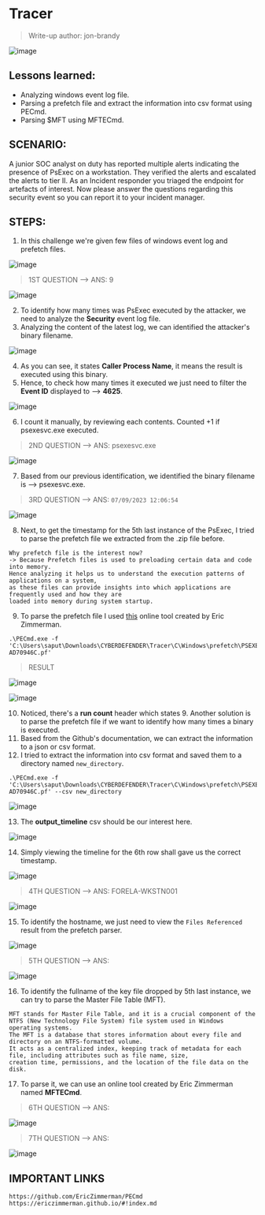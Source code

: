 # Tracer
> Write-up author: jon-brandy

![image](https://github.com/jon-brandy/hackthebox/assets/70703371/6a82121a-8a9f-4c90-8b4d-d8e12adaf889)


## Lessons learned:
- Analyzing windows event log file.
- Parsing a prefetch file and extract the information into csv format using PECmd.
- Parsing $MFT using MFTECmd.

## SCENARIO:
A junior SOC analyst on duty has reported multiple alerts indicating the presence of PsExec on a workstation.
They verified the alerts and escalated the alerts to tier II. As an Incident responder you triaged the endpoint for artefacts of interest.
Now please answer the questions regarding this security event so you can report it to your incident manager.

## STEPS:
1. In this challenge we're given few files of windows event log and prefetch files.

![image](https://github.com/jon-brandy/hackthebox/assets/70703371/41106a98-cdf9-4eaa-b2d6-0999af903523)


> 1ST QUESTION --> ANS: 9

![image](https://github.com/jon-brandy/hackthebox/assets/70703371/e9ab6274-0181-4426-ba61-8cf85ecff92c)


2. To identify how many times was PsExec executed by the attacker, we need to analyze the **Security** event log file.
3. Analyzing the content of the latest log, we can identified the attacker's binary filename.

![image](https://github.com/jon-brandy/hackthebox/assets/70703371/3aef0425-ecfd-4bc4-baa9-3aa341b907ed)


4. As you can see, it states **Caller Process Name**, it means the result is executed using this binary.
5. Hence, to check how many times it executed we just need to filter the **Event ID** displayed to --> **4625**.

![image](https://github.com/jon-brandy/hackthebox/assets/70703371/eebf76f1-8077-4466-b241-e4e838c7a056)


6. I count it manually, by reviewing each contents. Counted +1 if psexesvc.exe executed.

> 2ND QUESTION --> ANS: psexesvc.exe

![image](https://github.com/jon-brandy/hackthebox/assets/70703371/73d2c743-4d79-426c-abb1-25899b40faca)


7. Based from our previous identification, we identified the binary filename is --> psexesvc.exe.

> 3RD QUESTION --> ANS: `07/09/2023 12:06:54`

![image](https://github.com/jon-brandy/hackthebox/assets/70703371/434c9c70-fa2c-4d25-802b-bb2bd5a1a8b2)


8. Next, to get the timestamp for the 5th last instance of the PsExec, I tried to parse the prefetch file we extracted from the .zip file before.

```
Why prefetch file is the interest now?
-> Because Prefetch files is used to preloading certain data and code into memory.
Hence analyzing it helps us to understand the execution patterns of applications on a system,
as these files can provide insights into which applications are frequently used and how they are
loaded into memory during system startup.
```

9. To parse the prefetch file I used [this](https://github.com/EricZimmerman/PECmd) online tool created by Eric Zimmerman.

```
.\PECmd.exe -f 'C:\Users\saput\Downloads\CYBERDEFENDER\Tracer\C\Windows\prefetch\PSEXESVC.EXE-AD70946C.pf'
```

> RESULT

![image](https://github.com/jon-brandy/hackthebox/assets/70703371/0e84482e-1a98-4810-8d6e-31b096aa8fa6)


![image](https://github.com/jon-brandy/hackthebox/assets/70703371/ab7bb046-6144-435d-9acd-5831d8747dc7)


10. Noticed, there's a **run count** header which states 9. Another solution is to parse the prefetch file if we want to identify how many times a binary is executed.
11. Based from the Github's documentation, we can extract the information to a json or csv format.
12. I tried to extract the information into csv format and saved them to a directory named `new_directory`.

```
.\PECmd.exe -f 'C:\Users\saput\Downloads\CYBERDEFENDER\Tracer\C\Windows\prefetch\PSEXESVC.EXE-AD70946C.pf' --csv new_directory
```

![image](https://github.com/jon-brandy/hackthebox/assets/70703371/86cac15e-0320-4332-b4b9-cf0770898974)


13. The **output_timeline** csv should be our interest here.

![image](https://github.com/jon-brandy/hackthebox/assets/70703371/fc20aae3-6aa1-4d24-85c7-a576ca6f174b)


14. Simply viewing the timeline for the 6th row shall gave us the correct timestamp.

![image](https://github.com/jon-brandy/hackthebox/assets/70703371/f21f846b-d31b-455b-8eb0-64575173704e)


> 4TH QUESTION --> ANS: FORELA-WKSTN001

![image](https://github.com/jon-brandy/hackthebox/assets/70703371/dcf41fa7-96ef-4a73-ac31-d3345953e04b)


15. To identify the hostname, we just need to view the `Files Referenced` result from the prefetch parser.

![image](https://github.com/jon-brandy/hackthebox/assets/70703371/6afb92ba-901d-4054-87c3-63b9d24dfafe)


> 5TH QUESTION --> ANS:

![image](https://github.com/jon-brandy/hackthebox/assets/70703371/b21dc320-cf6b-4761-aa1f-e063478c116f)


16. To identify the fullname of the key file dropped by 5th last instance, we can try to parse the Master File Table (MFT).

```
MFT stands for Master File Table, and it is a crucial component of the NTFS (New Technology File System) file system used in Windows operating systems.
The MFT is a database that stores information about every file and directory on an NTFS-formatted volume.
It acts as a centralized index, keeping track of metadata for each file, including attributes such as file name, size,
creation time, permissions, and the location of the file data on the disk.
```

17. To parse it, we can use an online tool created by Eric Zimmerman named **MFTECmd**.



> 6TH QUESTION --> ANS:

![image](https://github.com/jon-brandy/hackthebox/assets/70703371/5554716f-12c1-4546-b9b1-1aa1838027ec)


> 7TH QUESTION --> ANS:

![image](https://github.com/jon-brandy/hackthebox/assets/70703371/0406686d-fdd5-4d64-83c5-a3b8c2fcceab)


## IMPORTANT LINKS

```
https://github.com/EricZimmerman/PECmd
https://ericzimmerman.github.io/#!index.md
```


